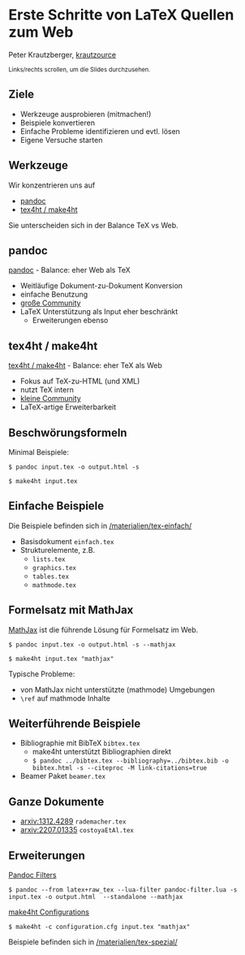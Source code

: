 # Erste Schritte von LaTeX Quellen zum Web

Peter Krautzberger, [krautzource](https://krautzource.com)

<small>Links/rechts scrollen, um die Slides durchzusehen.</small>

## Ziele

- Werkzeuge ausprobieren (mitmachen!)
- Beispiele konvertieren
- Einfache Probleme identifizieren und evtl. lösen
- Eigene Versuche starten

## Werkzeuge

Wir konzentrieren uns auf

- [pandoc](https://pandoc.org/)
- [tex4ht / make4ht](https://tug.org/tex4ht/)

Sie unterscheiden sich in der Balance TeX vs Web.

## pandoc

[pandoc](https://pandoc.org/) - Balance: eher Web als TeX

- Weitläufige Dokument-zu-Dokument Konversion
- einfache Benutzung
- [große Community](https://pandoc.org/help.html)
- LaTeX Unterstützung als Input eher beschränkt
  - Erweiterungen ebenso


## tex4ht / make4ht

[tex4ht / make4ht](https://tug.org/tex4ht/) - Balance: eher TeX als Web

- Fokus auf TeX-zu-HTML (und XML)
- nutzt TeX intern
- [kleine Community](https://tug.org/tex4ht/#docs)
- LaTeX-artige Erweiterbarkeit

## Beschwörungsformeln

Minimal Beispiele:

`$ pandoc input.tex -o output.html -s`

`$ make4ht input.tex`

## Einfache Beispiele

Die Beispiele befinden sich in [/materialien/tex-einfach/](../../materialien/tex-einfach/)

- Basisdokument `einfach.tex`
- Strukturelemente, z.B.
  - `lists.tex`
  - `graphics.tex`
  - `tables.tex`
  - `mathmode.tex`

## Formelsatz mit MathJax

[MathJax](https://www.mathjax.org/) ist die führende Lösung für Formelsatz im Web.

`$ pandoc input.tex -o output.html -s --mathjax`

`$ make4ht input.tex "mathjax"`

Typische Probleme:
- von MathJax nicht unterstützte (mathmode) Umgebungen
- `\ref` auf mathmode Inhalte

## Weiterführende Beispiele

- Bibliographie mit BibTeX `bibtex.tex`
  - make4ht unterstützt Bibliographien direkt
  - `$ pandoc ../bibtex.tex --bibliography=../bibtex.bib -o bibtex.html -s --citeproc -M link-citations=true`
- Beamer Paket `beamer.tex`

## Ganze Dokumente

- [arxiv:1312.4289](https://arxiv.org/abs/1312.4289) `rademacher.tex`
- [arxiv:2207.01335](https://arxiv.org/abs/2207.01335) `costoyaEtAl.tex`

## Erweiterungen

[Pandoc Filters](https://pandoc.org/filters.html)

`$ pandoc --from latex+raw_tex --lua-filter pandoc-filter.lua -s input.tex -o output.html  --standalone --mathjax`

[make4ht Configurations](https://www.kodymirus.cz/tex4ht-doc/Configurations.html)

`$ make4ht -c configuration.cfg input.tex "mathjax"`

Beispiele befinden sich in [/materialien/tex-spezial/](../../materialien/tex-spezial/)

